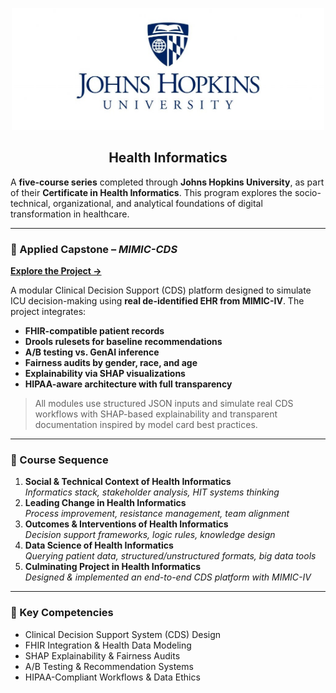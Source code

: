<p align="center">
  <img 
    src="https://github.com/sobcza11/Health-Informatics-JH/blob/main/_supporting/johns_hops.jpg" 
    alt="Johns Hopkins Logo"
    width="500"
  />
</p>

<h2 align="center">Health Informatics</h2>

A **five-course series** completed through **Johns Hopkins University**, as part of their **Certificate in Health Informatics**. This program explores the socio-technical, organizational, and analytical foundations of digital transformation in healthcare.

---

### 🏥 Applied Capstone – *MIMIC-CDS*

[**Explore the Project →**](https://github.com/sobcza11/mimiccds)

A modular Clinical Decision Support (CDS) platform designed to simulate ICU decision-making using **real de-identified EHR from MIMIC-IV**. The project integrates:

- **FHIR-compatible patient records**
- **Drools rulesets for baseline recommendations**
- **A/B testing vs. GenAI inference**
- **Fairness audits by gender, race, and age**
- **Explainability via SHAP visualizations**
- **HIPAA-aware architecture with full transparency**

> All modules use structured JSON inputs and simulate real CDS workflows with SHAP-based explainability and transparent documentation inspired by model card best practices.

---

### 📘 Course Sequence

1. **Social & Technical Context of Health Informatics**  
   *Informatics stack, stakeholder analysis, HIT systems thinking*  
2. **Leading Change in Health Informatics**  
   *Process improvement, resistance management, team alignment*  
3. **Outcomes & Interventions of Health Informatics**  
   *Decision support frameworks, logic rules, knowledge design*  
4. **Data Science of Health Informatics**  
   *Querying patient data, structured/unstructured formats, big data tools*  
5. **Culminating Project in Health Informatics**  
   *Designed & implemented an end-to-end CDS platform with MIMIC-IV*

---

### 🔧 Key Competencies

- Clinical Decision Support System (CDS) Design  
- FHIR Integration & Health Data Modeling  
- SHAP Explainability & Fairness Audits  
- A/B Testing & Recommendation Systems  
- HIPAA-Compliant Workflows & Data Ethics
